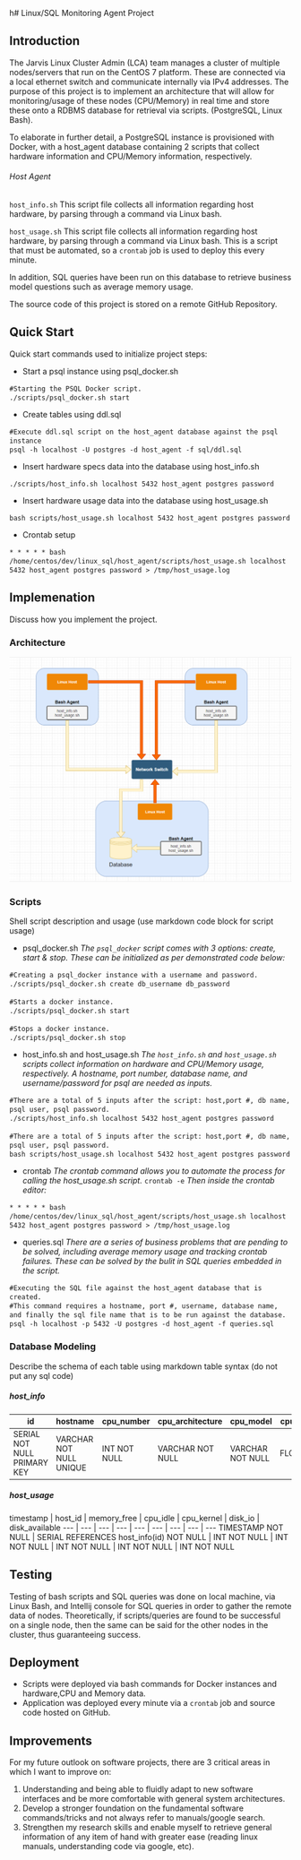 h# Linux/SQL Monitoring Agent Project

## Introduction

The Jarvis Linux Cluster Admin (LCA) team manages a cluster of multiple nodes/servers that run on the CentOS 7 platform. These are connected via a local ethernet switch and communicate internally via IPv4 addresses. 
The purpose of this project is to implement an architecture that will allow for monitoring/usage of these nodes (CPU/Memory) in real time and store these onto a RDBMS database for retrieval via scripts. (PostgreSQL, Linux Bash).

To elaborate in further detail, a PostgreSQL instance is provisioned with Docker, with a host_agent database containing 2 scripts that collect hardware information and CPU/Memory information, respectively.

###### Host Agent
`host_info.sh`
This script file collects all information regarding host hardware, by parsing through a command via Linux bash.

`host_usage.sh`
This script file collects all information regarding host hardware, by parsing through a command via Linux bash. This is a script that must be automated, so a `crontab` job is used to deploy this every minute.

In addition, SQL queries have been run on this database to retrieve business model questions such as average memory usage.

The source code of this project is stored on a remote GitHub Repository. 


## Quick Start
Quick start commands used to initialize project steps:
- Start a psql instance using psql_docker.sh
```
#Starting the PSQL Docker script.
./scripts/psql_docker.sh start
```

- Create tables using ddl.sql
```
#Execute ddl.sql script on the host_agent database against the psql instance
psql -h localhost -U postgres -d host_agent -f sql/ddl.sql
```

- Insert hardware specs data into the database using host_info.sh
```
./scripts/host_info.sh localhost 5432 host_agent postgres password
```

- Insert hardware usage data into the database using host_usage.sh
```
bash scripts/host_usage.sh localhost 5432 host_agent postgres password
```

- Crontab setup
```
* * * * * bash /home/centos/dev/linux_sql/host_agent/scripts/host_usage.sh localhost 5432 host_agent postgres password > /tmp/host_usage.log
```


## Implemenation
Discuss how you implement the project.

### Architecture
![Image of Project Architecture](./assets/architecture.png)

### Scripts
Shell script description and usage (use markdown code block for script usage)
- psql_docker.sh
*The `psql_docker` script comes with 3 options: create, start & stop. These can be initialized as per demonstrated code below:*
```
#Creating a psql_docker instance with a username and password.
./scripts/psql_docker.sh create db_username db_password

#Starts a docker instance.
./scripts/psql_docker.sh start

#Stops a docker instance.
./scripts/psql_docker.sh stop
```
- host_info.sh and host_usage.sh
*The `host_info.sh` and `host_usage.sh` scripts collect information on hardware and CPU/Memory usage, respectively. A hostname, port number, database name, and username/password for psql are needed as inputs.*
```
#There are a total of 5 inputs after the script: host,port #, db name, psql user, psql password.
./scripts/host_info.sh localhost 5432 host_agent postgres password

#There are a total of 5 inputs after the script: host,port #, db name, psql user, psql password.
bash scripts/host_usage.sh localhost 5432 host_agent postgres password
```
- crontab
*The crontab command allows you to automate the process for calling the host_usage.sh script.*
`crontab -e`
*Then inside the crontab editor:*
```
* * * * * bash /home/centos/dev/linux_sql/host_agent/scripts/host_usage.sh localhost 5432 host_agent postgres password > /tmp/host_usage.log
```
- queries.sql
*There are a series of business problems that are pending to be solved, including average memory usage and tracking crontab failures. These can be solved by the bulit in SQL queries embedded in the script.*
```
#Executing the SQL file against the host_agent database that is created. 
#This command requires a hostname, port #, username, database name, and finally the sql file name that is to be run against the database.
psql -h localhost -p 5432 -U postgres -d host_agent -f queries.sql
```

### Database Modeling
Describe the schema of each table using markdown table syntax (do not put any sql code)
##### host_info

id | hostname | cpu_number | cpu_architecture | cpu_model | cpu_mhz | L2_cache | total_mem | timestamp
--- | --- | --- | --- | --- | --- | --- | --- | ---
SERIAL NOT NULL PRIMARY KEY | VARCHAR NOT NULL UNIQUE | INT NOT NULL | VARCHAR NOT NULL | VARCHAR NOT NULL | FLOAT(3) | INT NOT NULL | INT NOT NULL | TIMESTAMP NOT NULL

##### host_usage

timestamp | host_id | memory_free | cpu_idle | cpu_kernel | disk_io | disk_available
--- | --- | --- | --- | --- | --- | --- | --- | ---
TIMESTAMP NOT NULL | SERIAL REFERENCES host_info(id) NOT NULL | INT NOT NULL | INT NOT NULL | INT NOT NULL | INT NOT NULL | INT NOT NULL 


## Testing
Testing of bash scripts and SQL queries was done on local machine, via Linux Bash, and Intellij console for SQL queries in order to gather the remote data of nodes. Theoretically, if scripts/queries are found to be successful on a single node, then the same can be said for the other nodes in the cluster, thus guaranteeing success. 

## Deployment
- Scripts were deployed via bash commands for Docker instances and hardware,CPU and Memory data. 
- Application was deployed every minute via a `crontab` job and source code hosted on GitHub.


## Improvements
For my future outlook on software projects, there are 3 critical areas in which I want to improve on:
1. Understanding and being able to fluidly adapt to new software interfaces and be more comfortable with general system architectures. 
2. Develop a stronger foundation on the fundamental software commands/tricks and not always refer to manuals/google search.
3. Strengthen my research skills and enable myself to retrieve general information of any item of hand with greater ease (reading linux manuals, understanding code via google, etc).

